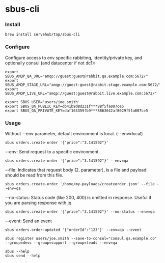 # sbus-cli


### Install

```
brew install servehub/tap/sbus-cli
```

### Configure

Configure access to env specific rabbitmq, identity/private key, and optionally consul (and datacenter if not dc1):

```shell script
export SBUS_AMQP_QA_URL="amqp://guest:guest@rabbit.qa.example.com:5672/"
export SBUS_AMQP_STAGE_URL="amqp://guest:guest@rabbit.stage.example.com:5672/"
export SBUS_AMQP_LIVE_URL="amqp://guest:guest@rabbit.live.example.com:5672/"

export SBUS_USER='users/joe.smith'
export SBUS_QA_PUBLIC_KEY=db41b9d8d231f***88f5fa007ce5 
export SBUS_QA_PRIVATE_KEY=daf163359fb9***8863642af8029f5fa007ce5
```

### Usage

Without --env parameter, default environment is local. (--env=local)
```shell script
sbus orders.create-order '{"price":"3.141592"}'
```

--env: Send request to a specific environment.
```shell script
sbus orders.create-order '{"price":"3.141592"}' --env=qa
```

--file: Indicates that request body (2. parameter), is a file and payload should be read from this file.
```shell script
sbus orders.create-order '/home/my-payloads/createorder.json' --file --env=qa
```

--no-status: Status code (like 200, 400) is omitted in response. Useful if you are parsing response with jq.
```shell script
sbus orders.create-order '{"price":"3.141592"}' --no-status --env=qa
```

--event: Send an event
```shell script
sbus orders.order-updated '{"orderId":"123"}' --env=qa --event 
```

```shell script
sbus register users/joe.smith --save-to-consul="consul.qa.example.co" --group=devs --group=support --group=leads --env=qa
```

```shell
sbus --help
sbus send --help
```
